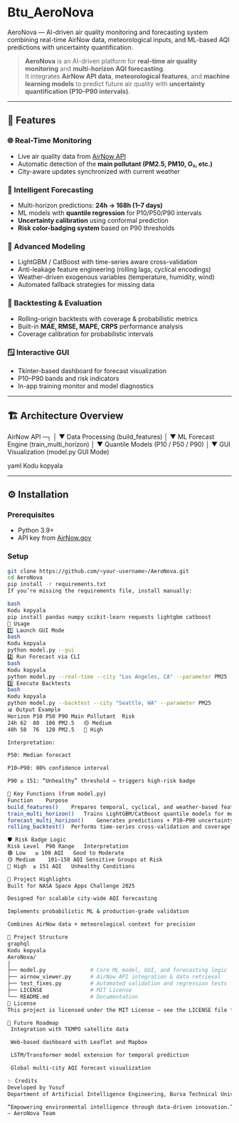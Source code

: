 # Btu_AeroNova
AeroNova — AI-driven air quality monitoring and forecasting system combining real-time AirNow data, meteorological inputs, and ML-based AQI predictions with uncertainty quantification.
> **AeroNova** is an AI-driven platform for **real-time air quality monitoring** and **multi-horizon AQI forecasting**.  
> It integrates **AirNow API data**, **meteorological features**, and **machine learning models** to predict future air quality with **uncertainty quantification (P10–P90 intervals)**.

---

## 🚀 Features

### 🌐 Real-Time Monitoring
- Live air quality data from [AirNow API](https://www.airnow.gov/)
- Automatic detection of the **main pollutant (PM2.5, PM10, O₃, etc.)**
- City-aware updates synchronized with current weather

### 🔮 Intelligent Forecasting
- Multi-horizon predictions: **24h → 168h (1–7 days)**
- ML models with **quantile regression** for P10/P50/P90 intervals
- **Uncertainty calibration** using conformal prediction
- **Risk color-badging system** based on P90 thresholds

### 🤖 Advanced Modeling
- LightGBM / CatBoost with time-series aware cross-validation
- Anti-leakage feature engineering (rolling lags, cyclical encodings)
- Weather-driven exogenous variables (temperature, humidity, wind)
- Automated fallback strategies for missing data

### 🧠 Backtesting & Evaluation
- Rolling-origin backtests with coverage & probabilistic metrics
- Built-in **MAE, RMSE, MAPE, CRPS** performance analysis
- Coverage calibration for probabilistic intervals

### 🪟 Interactive GUI
- Tkinter-based dashboard for forecast visualization
- P10–P90 bands and risk indicators
- In-app training monitor and model diagnostics

---

## 🏗️ Architecture Overview

AirNow API ─┐
│
▼
Data Processing (build_features)
│
▼
ML Forecast Engine (train_multi_horizon)
│
▼
Quantile Models (P10 / P50 / P90)
│
▼
GUI Visualization (model.py GUI Mode)

yaml
Kodu kopyala

---

## ⚙️ Installation

### Prerequisites
- Python 3.9+
- API key from [AirNow.gov](https://docs.airnowapi.org/)

### Setup
```bash
git clone https://github.com/<your-username>/AeroNova.git
cd AeroNova
pip install -r requirements.txt
If you’re missing the requirements file, install manually:

bash
Kodu kopyala
pip install pandas numpy scikit-learn requests lightgbm catboost
🧩 Usage
1️⃣ Launch GUI Mode
bash
Kodu kopyala
python model.py --gui
2️⃣ Run Forecast via CLI
bash
Kodu kopyala
python model.py --real-time --city "Los Angeles, CA" --parameter PM25 --horizon 24
3️⃣ Execute Backtests
bash
Kodu kopyala
python model.py --backtest --city "Seattle, WA" --parameter PM25
📊 Output Example
Horizon	P10	P50	P90	Main Pollutant	Risk
24h	62	80	106	PM2.5	🟡 Medium
48h	58	76	120	PM2.5	🔴 High

Interpretation:

P50: Median forecast

P10–P90: 80% confidence interval

P90 ≥ 151: “Unhealthy” threshold → triggers high-risk badge

🧠 Key Functions (from model.py)
Function	Purpose
build_features()	Prepares temporal, cyclical, and weather-based features
train_multi_horizon()	Trains LightGBM/CatBoost quantile models for multiple horizons
forecast_multi_horizon()	Generates predictions + P10–P90 uncertainty intervals
rolling_backtest()	Performs time-series cross-validation and coverage analysis

🛡️ Risk Badge Logic
Risk Level	P90 Range	Interpretation
🟢 Low	≤ 100 AQI	Good to Moderate
🟡 Medium	101–150 AQI	Sensitive Groups at Risk
🔴 High	≥ 151 AQI	Unhealthy Conditions

🧬 Project Highlights
Built for NASA Space Apps Challenge 2025

Designed for scalable city-wide AQI forecasting

Implements probabilistic ML & production-grade validation

Combines AirNow data + meteorological context for precision

📁 Project Structure
graphql
Kodu kopyala
AeroNova/
│
├── model.py              # Core ML model, GUI, and forecasting logic
├── airnow_viewer.py      # AirNow API integration & data retrieval
├── test_fixes.py         # Automated validation and regression tests
├── LICENSE               # MIT License
└── README.md             # Documentation
📜 License
This project is licensed under the MIT License — see the LICENSE file for details.

🌟 Future Roadmap
 Integration with TEMPO satellite data

 Web-based dashboard with Leaflet and Mapbox

 LSTM/Transformer model extension for temporal prediction

 Global multi-city AQI forecast visualization

✨ Credits
Developed by Yusuf
Department of Artificial Intelligence Engineering, Bursa Technical University (BTÜ)

“Empowering environmental intelligence through data-driven innovation.”
— AeroNova Team



